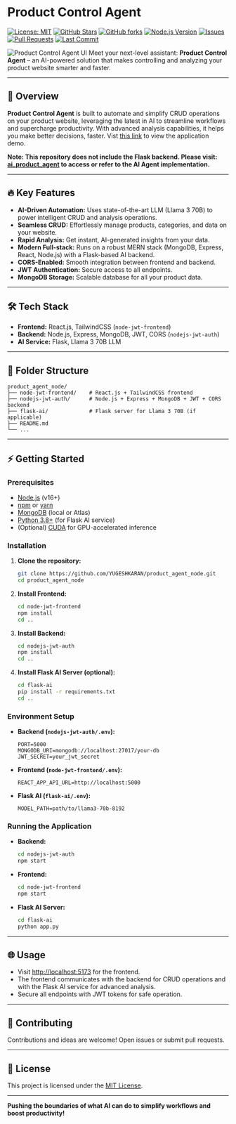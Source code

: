 # Product Control Agent
[![License: MIT](https://img.shields.io/github/license/YUGESHKARAN/product_agent_node)](LICENSE)
[![GitHub Stars](https://img.shields.io/github/stars/YUGESHKARAN/product_agent_node?style=social)](https://github.com/YUGESHKARAN/product_agent_node/stargazers)
[![GitHub forks](https://img.shields.io/github/forks/YUGESHKARAN/product_agent_node?style=social)](https://github.com/YUGESHKARAN/product_agent_node/network/members)
[![Node.js Version](https://img.shields.io/badge/node-%3E=16.0.0-brightgreen.svg)](https://nodejs.org/)
[![Issues](https://img.shields.io/github/issues/YUGESHKARAN/product_agent_node)](https://github.com/YUGESHKARAN/product_agent_node/issues)
[![Pull Requests](https://img.shields.io/github/issues-pr/YUGESHKARAN/product_agent_node)](https://github.com/YUGESHKARAN/product_agent_node/pulls)
[![Last Commit](https://img.shields.io/github/last-commit/YUGESHKARAN/product_agent_node)](https://github.com/YUGESHKARAN/product_agent_node/commits/main)

![Product Control Agent UI](https://github.com/YUGESHKARAN/product_agent_node/assets/ui_product_agent.png)
Meet your next-level assistant: **Product Control Agent** – an AI-powered solution that makes controlling and analyzing your product website smarter and faster. 

---

## 🚀 Overview

**Product Control Agent** is built to automate and simplify CRUD operations on your product website, leveraging the latest in AI to streamline workflows and supercharge productivity. With advanced analysis capabilities, it helps you make better decisions, faster. Vist [this link](https://www.linkedin.com/posts/yugeshkaran01_techlovers-ai-llm-activity-7337033147668119553-D03r?utm_source=share&utm_medium=member_desktop&rcm=ACoAADkZ8EIBpAY9uNYV2sgO7Npeu1ePnNN6Who)  to view the application demo. 

**Note: This repository does not include the Flask backend. Please visit: [ai_product_agent](https://github.com/YUGESHKARAN/ai_product_agent.git)  to access or refer to the AI Agent implementation.**

---

## 🔥 Key Features

- **AI-Driven Automation:** Uses state-of-the-art LLM (Llama 3 70B) to power intelligent CRUD and analysis operations.
- **Seamless CRUD:** Effortlessly manage products, categories, and data on your website.
- **Rapid Analysis:** Get instant, AI-generated insights from your data.
- **Modern Full-stack:** Runs on a robust MERN stack (MongoDB, Express, React, Node.js) with a Flask-based AI backend.
- **CORS-Enabled:** Smooth integration between frontend and backend.
- **JWT Authentication:** Secure access to all endpoints.
- **MongoDB Storage:** Scalable database for all your product data.

---

## 🛠️ Tech Stack

- **Frontend:** React.js, TailwindCSS (`node-jwt-frontend`)
- **Backend:** Node.js, Express, MongoDB, JWT, CORS (`nodejs-jwt-auth`)
- **AI Service:** Flask, Llama 3 70B LLM

---

## 📁 Folder Structure

```
product_agent_node/
├── node-jwt-frontend/    # React.js + TailwindCSS frontend
├── nodejs-jwt-auth/      # Node.js + Express + MongoDB + JWT + CORS backend
├── flask-ai/             # Flask server for Llama 3 70B (if applicable)
├── README.md
└── ...
```

---

## ⚡ Getting Started

### Prerequisites

- [Node.js](https://nodejs.org/) (v16+)
- [npm](https://www.npmjs.com/) or [yarn](https://yarnpkg.com/)
- [MongoDB](https://www.mongodb.com/) (local or Atlas)
- [Python 3.8+](https://www.python.org/) (for Flask AI service)
- (Optional) [CUDA](https://developer.nvidia.com/cuda-zone) for GPU-accelerated inference

### Installation

1. **Clone the repository:**
   ```bash
   git clone https://github.com/YUGESHKARAN/product_agent_node.git
   cd product_agent_node
   ```

2. **Install Frontend:**
   ```bash
   cd node-jwt-frontend
   npm install
   cd ..
   ```

3. **Install Backend:**
   ```bash
   cd nodejs-jwt-auth
   npm install
   cd ..
   ```

4. **Install Flask AI Server (optional):**
   ```bash
   cd flask-ai
   pip install -r requirements.txt
   cd ..
   ```

### Environment Setup

- **Backend (`nodejs-jwt-auth/.env`):**
  ```env
  PORT=5000
  MONGODB_URI=mongodb://localhost:27017/your-db
  JWT_SECRET=your_jwt_secret
  ```

- **Frontend (`node-jwt-frontend/.env`):**
  ```
  REACT_APP_API_URL=http://localhost:5000
  ```

- **Flask AI (`flask-ai/.env`):**
  ```
  MODEL_PATH=path/to/llama3-70b-8192
  ```

### Running the Application

- **Backend:**
  ```bash
  cd nodejs-jwt-auth
  npm start
  ```
- **Frontend:**
  ```bash
  cd node-jwt-frontend
  npm start
  ```
- **Flask AI Server:**
  ```bash
  cd flask-ai
  python app.py
  ```

---

## 🌐 Usage

- Visit [http://localhost:5173](http://localhost:5173) for the frontend.
- The frontend communicates with the backend for CRUD operations and with the Flask AI service for advanced analysis.
- Secure all endpoints with JWT tokens for safe operation.

---

## 🤝 Contributing

Contributions and ideas are welcome! Open issues or submit pull requests.

---

## 📄 License

This project is licensed under the [MIT License](LICENSE).

---

**Pushing the boundaries of what AI can do to simplify workflows and boost productivity!**
